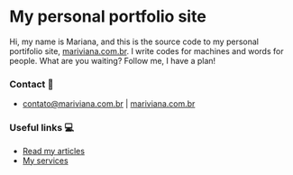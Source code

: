 # My personal portfolio site
Hi, my name is Mariana, and this is the source code to my personal portifolio site, [mariviana.com.br](http://mariviana.com.br). I write codes for machines and words for people. What are you waiting? Follow me, I have a plan!

### Contact :email:
- <contato@mariviana.com.br> | [mariviana.com.br](http://mariviana.com.br/#contato)

### Useful links :computer:
- [Read my articles](https://medium.com/@marianaviana)
- [My services](http://mariviana.com.br/#servicos)

